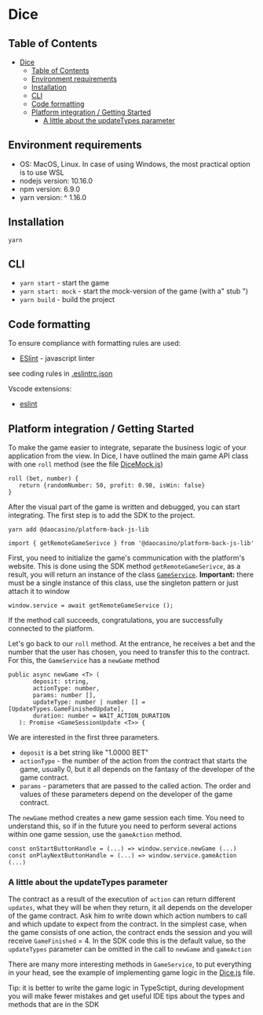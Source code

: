 # Dice
## Table of Contents

- [Dice](#dice)
  - [Table of Contents](#table-of-contents)
  - [Environment requirements](#environment-requirements)
  - [Installation](#installation)
  - [CLI](#cli)
  - [Code formatting](#code-formatting)
  - [Platform integration / Getting Started](#platform-integration--getting-started)
    - [A little about the updateTypes parameter](#a-little-about-the-updatetypes-parameter)

## Environment requirements

- OS: MacOS, Linux. In case of using Windows, the most practical option is to use WSL
- nodejs version: 10.16.0
- npm version: 6.9.0
- yarn version: ^ 1.16.0

## Installation

`yarn`

## CLI

- `yarn start` - start the game
- `yarn start: mock` - start the mock-version of the game (with a" stub ")
- `yarn build` - build the project

## Code formatting

To ensure compliance with formatting rules are used:

- [ESlint](https://eslint.org/) - javascript linter

see coding rules in [.eslintrc.json](./.eslintrc.json)

Vscode extensions:

- [eslint](https://marketplace.visualstudio.com/items?itemName=dbaeumer.vscode-eslint)

## Platform integration / Getting Started
To make the game easier to integrate, separate the business logic of your application from the view. In Dice, I have outlined the main game API class with one `roll` method (see the file [DiceMock.js](./src/DiceMock.js))
```JS
roll (bet, number) {
   return {randomNumber: 50, profit: 0.98, isWin: false}
}
```
After the visual part of the game is written and debugged, you can start integrating.
The first step is to add the SDK to the project.
```
yarn add @daocasino/platform-back-js-lib
```
```JS
import { getRemoteGameSerivce } from '@daocasino/platform-back-js-lib'
```

First, you need to initialize the game's communication with the platform's website. This is done using the SDK method `getRemoteGameSerivce`, as a result, you will return an instance of the class [`GameService`](https://github.com/DaoCasino/game-js-sdk/blob/develop/src/gameService.ts). **Important:** there must be a single instance of this class, use the singleton pattern or just attach it to window
```JS
window.service = await getRemoteGameService ();
```
If the method call succeeds, congratulations, you are successfully connected to the platform.

Let's go back to our `roll` method. At the entrance, he receives a bet and the number that the user has chosen, you need to transfer this to the contract. For this, the `GameService` has a `newGame` method
```TS
public async newGame <T> (
       deposit: string,
       actionType: number,
       params: number [],
       updateType: number | number [] = [UpdateTypes.GameFinishedUpdate],
       duration: number = WAIT_ACTION_DURATION
   ): Promise <GameSessionUpdate <T>> {
```
We are interested in the first three parameters.
* `deposit` is a bet string like "1.0000 BET"
* `actionType` - the number of the action from the contract that starts the game, usually 0, but it all depends on the fantasy of the developer of the game contract.
* `params` - parameters that are passed to the called action. The order and values ​​of these parameters depend on the developer of the game contract.

The `newGame` method creates a new game session each time. You need to understand this, so if in the future you need to perform several actions within one game session, use the `gameAction` method.
```JS
const onStartButtonHandle = (...) => window.service.newGame (...)
const onPlayNextButtonHandle = (...) => window.service.gameAction (...)
```

### A little about the updateTypes parameter
The contract as a result of the execution of `action` can return different `updates`, what they will be when they return, it all depends on the developer of the game contract. Ask him to write down which action numbers to call and which update to expect from the contract. In the simplest case, when the game consists of one action, the contract ends the session and you will receive `GameFinished` = 4. In the SDK code this is the default value, so the `updateTypes` parameter can be omitted in the call to `newGame` and `gameAction`

There are many more interesting methods in `GameService`, to put everything in your head, see the example of implementing game logic in the [Dice.js](./src/Dice.js) file.

Tip: it is better to write the game logic in TypeSctipt, during development you will make fewer mistakes and get useful IDE tips about the types and methods that are in the SDK